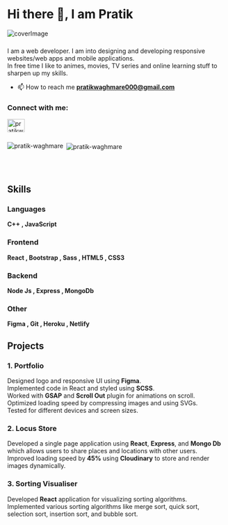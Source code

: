 # Hi there 👋, I am Pratik
![coverImage](https://res.cloudinary.com/pratikwaghmare-space/image/upload/v1608700788/LinkedIn-cover-v3_nf6qid.jpg)
###
I am a web developer. I am into designing and developing responsive websites/web apps and mobile applications.<br/>
In free time I like to animes, movies, TV series and online learning stuff to sharpen up my skills.

- 📫 How to reach me **pratikwaghmare000@gmail.com**
<h3 align="left">Connect with me:</h3>
<p align="left">
<a href="https://linkedin.com/in/pratikwaghmare" target="blank"><img align="center" src="https://cdn.jsdelivr.net/npm/simple-icons@3.0.1/icons/linkedin.svg" alt="pratikwaghmare" height="30" width="40" /></a>
</p>

### 
<p><img align="left" src="https://github-readme-stats.vercel.app/api/top-langs?username=pratik-waghmare&show_icons=true&locale=en" alt="pratik-waghmare" /></p>

<p>&nbsp;<img align="center" src="https://github-readme-stats.vercel.app/api?username=pratik-waghmare&show_icons=true&locale=en" alt="pratik-waghmare" /></p>
<br/>
<br/>

## Skills
### Languages
<p align="left">
  <b>C++ , JavaScript</b>
</p>

### Frontend
<p align="left">
  <b>React , Bootstrap , Sass , HTML5 , CSS3 </b>
</p>

### Backend
<p align="left">
  <b>Node Js , Express , MongoDb </b>
</p>

### Other
<p align="left">
  <b>Figma , Git , Heroku , Netlify </b>
</p>

## Projects
### 1. Portfolio
Designed logo and responsive UI using __Figma__.<br/>
Implemented code in React and styled using __SCSS__.<br/>
Worked with __GSAP__ and __Scroll Out__ plugin for animations on scroll.<br/>
Optimized loading speed by compressing images and using SVGs.<br/>
Tested for different devices and screen sizes.<br/>

### 2. Locus Store
Developed a single page application using __React__, __Express__, and __Mongo Db__ which allows users to share places and locations with other users.<br/>
Improved loading speed by __45%__ using __Cloudinary__ to store and render images dynamically.

### 3. Sorting Visualiser
Developed __React__ application for visualizing sorting algorithms.<br/>
Implemented various sorting algorithms like merge sort, quick sort, selection sort, insertion sort, and bubble sort.


<!--
**pratik-waghmare/pratik-waghmare** is a ✨ _special_ ✨ repository because its `README.md` (this file) appears on your GitHub profile.

Here are some ideas to get you started:

- 🔭 I’m currently working on ...
- 🌱 I’m currently learning ...
- 👯 I’m looking to collaborate on ...
- 🤔 I’m looking for help with ...
- 💬 Ask me about ...
- 📫 How to reach me: ...
- 😄 Pronouns: ...
- ⚡ Fun fact: ...
-->
